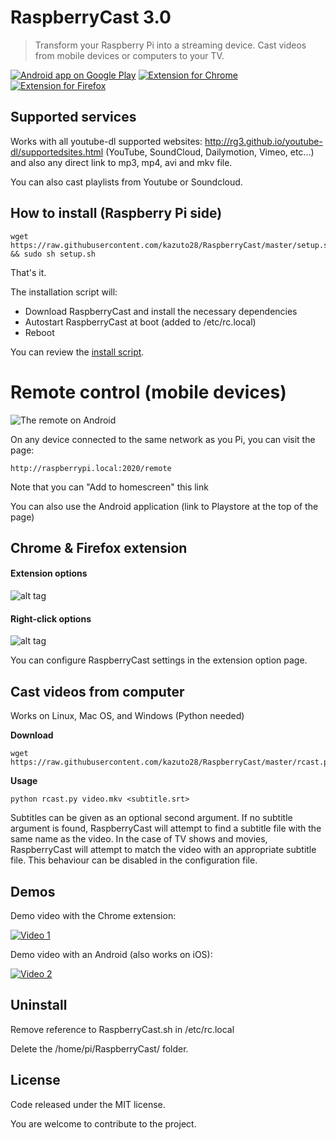 # RaspberryCast 3.0
> Transform your Raspberry Pi into a streaming device.
Cast videos from mobile devices or computers to your TV.


[![Android app on Google Play](https://developer.android.com/images/brand/en_app_rgb_wo_60.png)](https://play.google.com/store/apps/details?id=com.kiwiidev.raspberrycast)
[![Extension for Chrome](https://developer.chrome.com/webstore/images/ChromeWebStore_BadgeWBorder_v2_206x58.png)](https://chrome.google.com/webstore/detail/raspberrycast/aikmhmnmlebhcjjdbjilohbpfljioeak)
[![Extension for Firefox](https://raw.githubusercontent.com/vincelwt/RaspberryCast/master/images/firefox.png)](https://addons.mozilla.org/firefox/addon/raspberrycast/)

## Supported services
Works with all youtube-dl supported websites: http://rg3.github.io/youtube-dl/supportedsites.html (YouTube, SoundCloud, Dailymotion, Vimeo, etc...) and also any direct link to mp3, mp4, avi and mkv file.

You can also cast playlists from Youtube or Soundcloud.

## How to install (Raspberry Pi side)

```
wget https://raw.githubusercontent.com/kazuto28/RaspberryCast/master/setup.sh && sudo sh setup.sh
```
That's it.

The installation script will:
- Download RaspberryCast and install the necessary dependencies
- Autostart RaspberryCast at boot (added to /etc/rc.local)
- Reboot

You can review the [install script](https://github.com/kazuto28/RaspberryCast/blob/master/setup.sh).

# Remote control (mobile devices)
![The remote on Android](https://raw.githubusercontent.com/kazuto28/RaspberryCast/master/images/android.png)

On any device connected to the same network as you Pi, you can visit the page:
```
http://raspberrypi.local:2020/remote
```
Note that you can "Add to homescreen" this link
 
You can also use the Android application (link to Playstore at the top of the page)

## Chrome & Firefox extension
#### Extension options
![alt tag](https://raw.githubusercontent.com/kazuto28/RaspberryCast/master/images/extension.png)

#### Right-click options
![alt tag](https://raw.githubusercontent.com/kazuto28/RaspberryCast/master/images/rightclick.png)

You can configure RaspberryCast settings in the extension option page.

## Cast videos from computer

Works on Linux, Mac OS, and Windows (Python needed)

**Download**

```
wget https://raw.githubusercontent.com/kazuto28/RaspberryCast/master/rcast.py
```

**Usage**

```
python rcast.py video.mkv <subtitle.srt>
```

Subtitles can be given as an optional second argument. If no subtitle argument is found, RaspberryCast will attempt to find a subtitle file with the same name as the video. In the case of TV shows and movies, RaspberryCast will attempt to match the video with an appropriate subtitle file. This behaviour can be disabled in the configuration file.

## Demos

Demo video with the Chrome extension:

[![Video 1](http://img.youtube.com/vi/0wEcYPSm_f8/0.jpg)](http://www.youtube.com/watch?v=0wEcYPSm_f8)

Demo video with an Android (also works on iOS):

[![Video 2](http://img.youtube.com/vi/ZafqI4ZtJkI/0.jpg)](http://www.youtube.com/watch?v=ZafqI4ZtJkI)

## Uninstall
Remove reference to RaspberryCast.sh in /etc/rc.local

Delete the /home/pi/RaspberryCast/ folder.

## License
Code released under the MIT license. 

You are welcome to contribute to the project.

